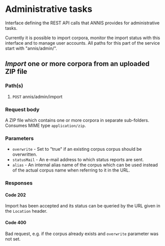 # Administrative tasks

Interface defining the REST API calls that ANNIS provides for administrative tasks.

Currently it is possible to import corpora, monitor the import status with this interface and to manage user accounts.
All paths for this part of the service start with "annis/admin/".

## *Import* one or more corpora from an uploaded ZIP file 

### Path(s)

1. `POST` annis/admin/import

### Request body

A ZIP file which contains one or more corpora in separate sub-folders.
Consumes MIME type `application/zip`.

### Parameters

- `overwrite` - Set to "true" if an existing corpus corpus should be overwritten.
- `statusMail` - An e-mail address to which status reports are sent.
- `alias` - An internal alias name of the corpus which can be used instead of the actual corpus name when referring to it in the URL. 

### Responses

#### Code 202 

Import has been accepted and its status can be queried by the URL given in the `Location` header.

#### Code 400

Bad request, e.g. if the corpus already exists and `overwrite` parameter was not set.